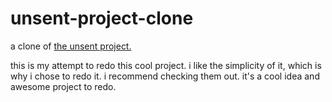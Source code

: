 # unsent-project-clone

a clone of [the unsent project.](https://theunsentproject.com)

this is my attempt to redo this cool project. i like the simplicity of it, which is why i chose to redo it. i recommend checking them out. it's a cool idea and awesome project to redo.
